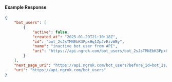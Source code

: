 <!-- Code generated for API Clients. DO NOT EDIT. -->

#### Example Response

```json
{
	"bot_users": [
		{
			"active": false,
			"created_at": "2025-01-29T21:10:18Z",
			"id": "bot_2sJsTMNEbK3PpxHq1ZpJvEzvWBy",
			"name": "inactive bot user from API",
			"uri": "https://api.ngrok.com/bot_users/bot_2sJsTMNEbK3PpxHq1ZpJvEzvWBy"
		}
	],
	"next_page_uri": "https://api.ngrok.com/bot_users?before_id=bot_2sJsTMNEbK3PpxHq1ZpJvEzvWBy&limit=1",
	"uri": "https://api.ngrok.com/bot_users"
}
```

